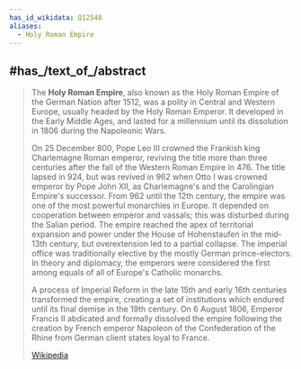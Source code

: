 ```yaml
---
has_id_wikidata: Q12548
aliases:
  - Holy Roman Empire
---
```



## #has_/text_of_/abstract 

> The **Holy Roman Empire**, also known as the Holy Roman Empire of the German Nation after 1512, was a polity in Central and Western Europe, usually headed by the Holy Roman Emperor. It developed in the Early Middle Ages, and lasted for a millennium until its dissolution in 1806 during the Napoleonic Wars.
>
> On 25 December 800, Pope Leo III crowned the Frankish king Charlemagne Roman emperor, reviving the title more than three centuries after the fall of the Western Roman Empire in 476. The title lapsed in 924, but was revived in 962 when Otto I was crowned emperor by Pope John XII, as Charlemagne's and the Carolingian Empire's successor. From 962 until the 12th century, the empire was one of the most powerful monarchies in Europe. It depended on cooperation between emperor and vassals; this was disturbed during the Salian period. The empire reached the apex of territorial expansion and power under the House of Hohenstaufen in the mid-13th century, but overextension led to a partial collapse. The imperial office was traditionally elective by the mostly German prince-electors. In theory and diplomacy, the emperors were considered the first among equals of all of Europe's Catholic monarchs.
>
> A process of Imperial Reform in the late 15th and early 16th centuries transformed the empire, creating a set of institutions which endured until its final demise in the 19th century. On 6 August 1806, Emperor Francis II abdicated and formally dissolved the empire following the creation by French emperor Napoleon of the Confederation of the Rhine from German client states loyal to France.
>
> [Wikipedia](https://en.wikipedia.org/wiki/Holy%20Roman%20Empire)